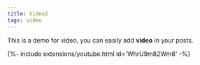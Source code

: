 ```yaml
---
title: Video2
tags: video
---
```


This is a demo for video, you can easily add **video** in your posts.

<div>{%- include extensions/youtube.html id='WhrU9m82Wm8' -%}</div>
